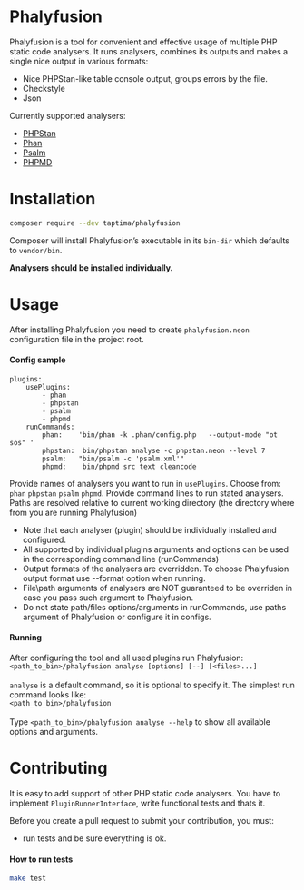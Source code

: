 # Phalyfusion

Phalyfusion is a tool for convenient and effective usage of multiple PHP static code analysers.
It runs analysers, combines its outputs and makes a single nice output in various formats:
  - Nice PHPStan-like table console output, groups errors by the file.
  - Checkstyle
  - Json
 

Currently supported analysers:
  - [PHPStan]
  - [Phan]
  - [Psalm]
  - [PHPMD]

# Installation
```sh
composer require --dev taptima/phalyfusion
```
Composer will install Phalyfusion’s executable in its ```bin-dir``` which defaults to ```vendor/bin```.

**Analysers should be installed individually.**

# Usage
After installing Phalyfusion you need to create `phalyfusion.neon` configuration file in the project root. 
#### Config sample
```
plugins:
    usePlugins:
        - phan
        - phpstan
        - psalm
        - phpmd
    runCommands:
        phan:    'bin/phan -k .phan/config.php   --output-mode "ot sos" '
        phpstan:  bin/phpstan analyse -c phpstan.neon --level 7
        psalm:   "bin/psalm -c 'psalm.xml'"
        phpmd:    bin/phpmd src text cleancode
```
Provide names of analysers you want to run in `usePlugins`. Choose from: `phan` `phpstan` `psalm` `phpmd`.
Provide command lines to run stated analysers. Paths are resolved relative to current working directory (the directory where from you are running Phalyfusion)

- Note that each analyser (plugin) should be individually installed and configured.
- All supported by individual plugins arguments and options can be used in the corresponding command line (runCommands)
- Output formats of the analysers are overridden. To choose Phalyfusion output format use --format option when running.
- File\path arguments of analysers are NOT guaranteed to be overriden in case you pass such argument to Phalyfusion.
- Do not state path/files options/arguments in runCommands, use paths argument of Phalyfusion or configure it in configs.
#### Running
After configuring the tool and all used plugins run Phalyfusion:
<br>
`<path_to_bin>/phalyfusion analyse [options] [--] [<files>...]`
<br><br>
`analyse` is a default command, so it is optional to specify it. The simplest run command looks like:
<br>`<path_to_bin>/phalyfusion`
<br><br>
Type `<path_to_bin>/phalyfusion analyse --help` to show all available options and arguments.

# Contributing
It is easy to add support of other PHP static code analysers. 
You have to implement `PluginRunnerInterface`, write functional tests and thats it.

Before you create a pull request to submit your contribution, you must:
 - run tests and be sure everything is ok.

#### How to run tests

```bash
make test
```
[//]: # (These are reference links used in the body of this note and get stripped out when the markdown processor does its job. There is no need to format nicely because it shouldn't be seen. Thanks SO - http://stackoverflow.com/questions/4823468/store-comments-in-markdown-syntax)

  [PHPStan]: https://github.com/phpstan/phpstan
  [Phan]: https://github.com/phan/phan
  [Psalm]: https://github.com/vimeo/psalm
  [PHPMD]: https://github.com/phpmd/phpmd